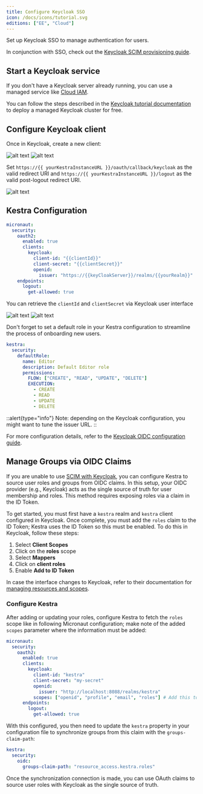 ```yaml
---
title: Configure Keycloak SSO
icon: /docs/icons/tutorial.svg
editions: ["EE", "Cloud"]
---
```


Set up Keycloak SSO to manage authentication for users.

In conjunction with SSO, check out the [Keycloak SCIM provisioning guide](../scim/keycloak.md).

## Start a Keycloak service

If you don't have a Keycloak server already running, you can use a managed service like [Cloud IAM](https://app.cloud-iam.com).

You can follow the steps described in the [Keycloak tutorial documentation](https://documentation.cloud-iam.com/get-started/complete-tutorial.html) to deploy a managed Keycloak cluster for free.

## Configure Keycloak client

Once in Keycloak, create a new client:

![alt text](/docs/how-to-guides/keycloak/client1.png)
![alt text](/docs/how-to-guides/keycloak/client2.png)

Set `https://{{ yourKestraInstanceURL }}/oauth/callback/keycloak` as the valid redirect URI and `https://{{ yourKestraInstanceURL }}/logout` as the valid post-logout redirect URI.

![alt text](/docs/how-to-guides/keycloak/redirect-uri.png)

## Kestra Configuration

```yaml
micronaut:
  security:
    oauth2:
      enabled: true
      clients:
        keycloak:
          client-id: "{{clientId}}"
          client-secret: "{{clientSecret}}"
          openid:
            issuer: "https://{{keyCloakServer}}/realms/{{yourRealm}}"
    endpoints:
      logout:
        get-allowed: true
```

You can retrieve the `clientId` and `clientSecret` via Keycloak user interface

![alt text](/docs/how-to-guides/keycloak/clientId.png)
![alt text](/docs/how-to-guides/keycloak/clientSecret.png)


Don't forget to set a default role in your Kestra configuration to streamline the process of onboarding new users.

```yaml
kestra:
  security:
    defaultRole:
      name: Editor
      description: Default Editor role
      permissions:
        FLOW: ["CREATE", "READ", "UPDATE", "DELETE"]
        EXECUTION:
          - CREATE
          - READ
          - UPDATE
          - DELETE
```

::alert{type="info"}
Note: depending on the Keycloak configuration, you might want to tune the issuer URL.
::

For more configuration details, refer to the [Keycloak OIDC configuration guide](https://guides.micronaut.io/latest/micronaut-oauth2-keycloak-gradle-java.html).

## Manage Groups via OIDC Claims

If you are unable to use [SCIM with Keycloak](../scim/keycloak.md), you can configure Kestra to source user roles and groups from OIDC claims. In this setup, your OIDC provider (e.g., Keycloak) acts as the single source of truth for user membership and roles. This method requires exposing roles via a claim in the ID Token.

To get started, you must first have a `kestra` realm and `kestra` client configured in Keycloak. Once complete, you must add the `roles` claim to the ID Token; Kestra uses the ID Token so this must be enabled. To do this in Keycloak, follow these steps:

1. Select **Client Scopes**
2. Click on the **roles** scope
3. Select **Mappers**
4. Click on **client roles**
5. Enable **Add to ID Token**

In case the interface changes to Keycloak, refer to their documentation for [managing resources and scopes](https://www.keycloak.org/docs/latest/authorization_services/#_resource_overview).

### Configure Kestra

After adding or updating your roles, configure Kestra to fetch the `roles` scope like in following Micronaut configuration; make note of the added `scopes` parameter where the information must be added:

```yaml
micronaut:
  security:
    oauth2:
      enabled: true
      clients:
        keycloak:
          client-id: "kestra"
          client-secret: "my-secret"
          openid:
            issuer: "http://localhost:8088/realms/kestra"
          scopes: ["openid", "profile", "email", "roles"] # Add this to enable role mapping
      endpoints:
        logout:
          get-allowed: true
```

With this configured, you then need to update the `kestra` property in your configuration file to synchronize groups from this claim with the `groups-claim-path`:

```yaml
kestra:
  security:
    oidc:
      groups-claim-path: "resource_access.kestra.roles"
```

Once the synchronization connection is made, you can use OAuth claims to source user roles with Keycloak as the single source of truth.
